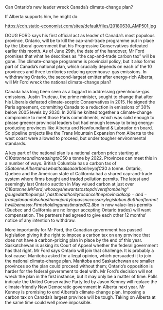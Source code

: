 Can Ontario’s new leader wreck Canada’s climate-change plan?

If Alberta supports him, he might do

https://cdn.static-economist.com/sites/default/files/20180630_AMP501.jpg

DOUG FORD says his first official act as leader of Canada’s most populous province, Ontario, will be to kill the cap-and-trade programme put in place by the Liberal government that his Progressive Conservatives defeated earlier this month. As of June 29th, the date of the handover, Mr Ford promises that what he describes as “the cap-and-trade carbon tax” will be gone. The climate-change programme is provincial policy, but it also forms part of Canada’s national plan, which crucially depends on each of the 10 provinces and three territories reducing greenhouse-gas emissions. In withdrawing Ontario, the second-largest emitter after energy-rich Alberta, will Mr Ford wreck the national climate-change plan?

Canada has long been seen as a laggard in addressing greenhouse-gas emissions. Justin Trudeau, the prime minister, sought to change that after his Liberals defeated climate-sceptic Conservatives in 2015. He signed the Paris agreement, committing Canada to a reduction in emissions of 30% below 2005 levels by 2030. In 2016 he knitted together a climate-change compromise to meet those Paris commitments, which was solid enough to please greener provincial leaders but had enough leeway to bring energy-producing provinces like Alberta and Newfoundland & Labrador on board. So pipeline projects like the Trans Mountain Expansion from Alberta to the west coast were allowed to proceed, but under tougher environmental standards.

A key part of the national plan is a national carbon price starting at C$10 a tonne and increasing to C$50 a tonne by 2022. Provinces can meet this in a number of ways. British Columbia has a carbon tax of $35 a tonne. Alberta has what it calls a carbon levy of C$30 a tonne. Ontario, Quebec and the American state of California had a shared cap-and-trade system where firms bought and traded pollution permits. The latest and seemingly last Ontario auction in May valued carbon at just over C$18 a tonne. Mr Ford, who says he wants to stop drivers from being “gouged at the pumps”, has the authority to cancel the provincial cap-and-trade plan and also has the majority to pass necessary legislation. But the aftermath will be messy. Firms holding an estimated C$2.8bn in now value-less permits (Quebec and California are no longer accepting Ontario trades) will want compensation. The partners had agreed to give each other 12 months’ notice of any intention to withdraw.

More importantly for Mr Ford, the Canadian government has passed legislation giving it the right to impose a carbon tax on any province that does not have a carbon-pricing plan in place by the end of this year. Saskatchewan is asking its Court of Appeal whether the federal government has that right. Mr Ford says Ontario will join that challenge. It is probably a lost cause. Manitoba asked for a legal opinion, which persuaded it to join the national climate-change plan. Manitoba and Saskatchewan are smaller provinces so the plan could proceed without them; Ontario’s opposition is harder for the federal government to deal with. Mr Ford’s decision will not wreck the plan in the first instance, but it may only be a matter of time. Polls indicate the United Conservative Party led by Jason Kenney will replace the climate-friendly New Democratic government in Alberta next year. Mr Kenney is promising to end Alberta’s climate-change plan. Imposing a carbon tax on Canada’s largest province will be tough. Taking on Alberta at the same time could well prove impossible.